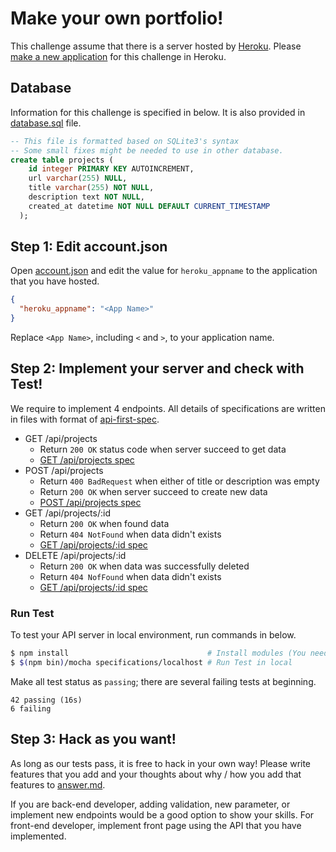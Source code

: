 # Make your own portfolio!
This challenge assume that there is a server hosted by [Heroku](https://heroku.com).
Please [make a new application](https://dashboard.heroku.com/new) for this challenge in Heroku.

## Database
Information for this challenge is specified in below.
It is also provided in [database.sql](./specifications/database.sql) file.

```sql
-- This file is formatted based on SQLite3's syntax
-- Some small fixes might be needed to use in other database.
create table projects (
    id integer PRIMARY KEY AUTOINCREMENT,
    url varchar(255) NULL,
    title varchar(255) NOT NULL,
    description text NOT NULL,
    created_at datetime NOT NULL DEFAULT CURRENT_TIMESTAMP
  );
```

## Step 1: Edit account.json
Open [account.json](./account.json) and edit the value for `heroku_appname` to the application that you have hosted.

```json
{
  "heroku_appname": "<App Name>"
}
```
Replace `<App Name>`, including `<` and `>`, to your application name.

## Step 2: Implement your server and check with Test!
We require to implement 4 endpoints. All details of specifications are written in files with format of [api-first-spec](https://github.com/shunjikonishi/api-first-spec).

- GET /api/projects
  - Return `200 OK` status code when server succeed to get data
  - [GET /api/projects spec](./localhost/GET-api-projects.spec.js)
- POST /api/projects
  - Return `400 BadRequest` when either of title or description was empty
  - Return `200 OK` when server succeed to create new data
  - [POST /api/projects spec](./localhost/POST-api-projects.spec.js)
- GET /api/projects/:id
  - Return `200 OK` when found data
  - Return `404 NotFound` when data didn't exists
  - [GET /api/projects/:id spec](./localhost/GET-api-projects_id.spec.js)
- DELETE /api/projects/:id
  - Return `200 OK` when data was successfully deleted
  - Return `404 NofFound` when data didn't exists
  - [GET /api/projects/:id spec](./localhost/DELETE-api-projects_id.spec.js)

### Run Test
To test your API server in local environment, run commands in below.

```bash
$ npm install                               # Install modules (You need run this at first time)
$ $(npm bin)/mocha specifications/localhost # Run Test in local
```

Make all test status as `passing`; there are several failing tests at beginning.

```
42 passing (16s)
6 failing
```

## Step 3: Hack as you want!
As long as our tests pass, it is free to hack in your own way! Please write features that you add and your thoughts about why / how you add that features to [answer.md](./answer.md).

If you are back-end developer, adding validation, new parameter, or implement new endpoints would be a good option to show your skills.
For front-end developer, implement front page using the API that you have implemented.
